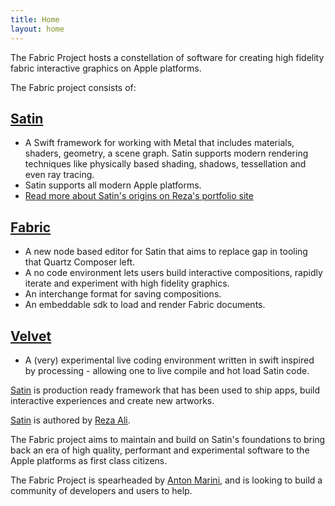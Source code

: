 ```yaml
---
title: Home
layout: home
---
```


The Fabric Project hosts a constellation of software for creating high fidelity fabric interactive graphics on Apple platforms. 

The Fabric project consists of:

## [Satin](https://fabric-project.github.io/satin/)

* A Swift framework for working with Metal that includes materials, shaders, geometry, a scene graph. Satin supports modern rendering techniques like physically based shading, shadows, tessellation and even ray tracing. 
* Satin supports all modern Apple platforms. 
* [Read more about Satin's origins on Reza's portfolio site](https://www.syedrezaali.com/#/satin/) 



## [Fabric](https://fabric-project.github.io/fabric/)

* A new node based editor for Satin that aims to replace gap in tooling that Quartz Composer left. 
* A no code environment lets users build interactive compositions, rapidly iterate and experiment with high fidelity graphics.
* An interchange format for saving compositions.
* An embeddable sdk to load and render Fabric documents.


## [Velvet](https://fabric-project.github.io/velvet/)

* A (very) experimental live coding environment written in swift inspired by processing - allowing one to live compile and hot load Satin code. 

[Satin](https://fabric-project.github.io/satin/) is production ready framework that has been used to ship apps, build interactive experiences and create new artworks.

[Satin](https://fabric-project.github.io/satin/) is authored by [Reza Ali](http://github.com/rezaali). 

The Fabric project aims to maintain and build on Satin's foundations to bring back an era of high quality, performant and experimental software to the Apple platforms as first class citizens. 

The Fabric Project is spearheaded by [Anton Marini](http://github.com/vade), and is looking to build a community of developers and users to help. 



